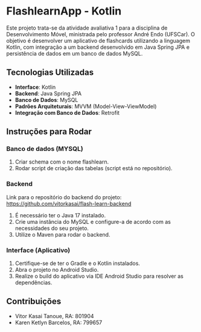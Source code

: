 # FlashlearnApp - Kotlin

Este projeto trata-se da atividade avaliativa 1 para a disciplina de Desenvolvimento Móvel, ministrada pelo professor André Endo (UFSCar). O objetivo é desenvolver um aplicativo de flashcards utilizando a linguagem Kotlin, com integração a um backend desenvolvido em Java Spring JPA e persistência de dados em um banco de dados MySQL.

## Tecnologias Utilizadas

- **Interface**: Kotlin
- **Backend**: Java Spring JPA
- **Banco de Dados**: MySQL
- **Padrões Arquiteturais**: MVVM (Model-View-ViewModel)
- **Integração com Banco de Dados**: Retrofit

## Instruções para Rodar

### Banco de dados (MYSQL)
1. Criar schema com o nome flashlearn.
2. Rodar script de criação das tabelas (script está no repositório).

### Backend
Link para o repositório do backend do projeto: https://github.com/vitorkasai/flash-learn-backend
1. É necessário ter o Java 17 instalado.
2. Crie uma instância do MySQL e configure-a de acordo com as necessidades do seu projeto.
3. Utilize o Maven para rodar o backend.

### Interface (Aplicativo)

1. Certifique-se de ter o Gradle e o Kotlin instalados.
2. Abra o projeto no Android Studio.
3. Realize o build do aplicativo via IDE Android Studio para resolver as dependências.

## Contribuições

- Vitor Kasai Tanoue, RA: 801904
- Karen Ketlyn Barcelos, RA: 799657
